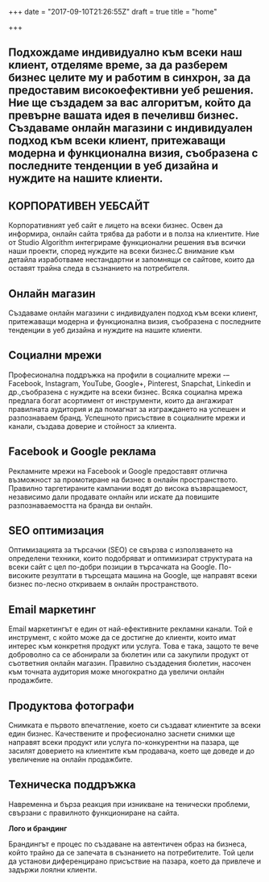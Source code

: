 +++
date = "2017-09-10T21:26:55Z"
draft = true
title = "home"

+++
Подхождаме индивидуално към всеки наш клиент, отделяме време, за да разберем бизнес целите му и работим в синхрон, за да предоставим високоефективни уеб решения. Ние ще създадем за вас алгоритъм, който да превърне вашата идея в печеливш бизнес. Създаваме онлайн магазини с индивидуален подход към всеки клиент, притежаващи модерна и функционална визия, съобразена с последните тенденции в уеб дизайна и нуждите на нашите клиенти.
------------------------------------------------------------------------


## КОРПОРАТИВЕН УЕБСАЙТ


Корпоративният уеб сайт е лицето на всеки бизнес. Освен да информира, онлайн сайтa трябва да работи и в полза на клиентите. Ние от Studio Algorithm интегрираме функционални решения във всички наши проекти, според нуждите на всеки бизнес.С внимание към детайла изработваме нестандартни и запомнящи се сайтове, които да оставят трайна следа в съзнанието на потребителя.


## Онлайн магазин 


Създаваме онлайн магазини с индивидуален подход към всеки клиент, притежаващи модерна и функционална визия, съобразена с последните тенденции в уеб дизайна и нуждите на нашите клиенти.



## Социални мрежи


Професионална поддръжка на профили в социалните мрежи -– Facebook, Instagram, YouTube, Google+, Pinterest,  Snapchat, Linkedin и др.,съобразенa с нуждите на всеки бизнес. Всяка социална мрежа предлага богат асортимент от инструменти, които да ангажират правилната аудитория и да помагнат за изграждането на успешен и разпознаваем бранд. Успешното  присъствие в социалните мрежи и канали, създава доверие и стойност за клиента.




## Facebook и Google реклама


Рекламните мрежи на Facebook и Google предоставят отлична възможност за промотиране на бизнес в онлайн пространството. Правилно таргетираните кампании водят до висока възвращаемост, независимо дали продавате онлайн или искате да повишите разпознаваемостта на бранда ви онлайн.

## SEO оптимизация




Оптимизацията за търсачки (SEO) се свързва с използването на определени техники, които подобряват и оптимизират структурата на всеки сайт с цел по-добри позиции в търсачката на Google. По-високите резултати в търсещата машина на Google, ще направят всеки бизнес по-лесно откриваем в онлайн пространството.


## Email маркетинг

Email маркетингът е един от най-ефективните рекламни канали. Той е инструмент, с който може да се достигне до клиенти, които имат интерес към конкретня продукт или услуга. Това е така, защото те вече доброволно са се абонирали за бюлетин или са закупили продукт от съответния онлайн магазин. Правилно създадения бюлетин, насочен към точната аудитория може многократно да увеличи  онлайн продажбите.



## Продуктова фотографи

Снимката е първото впечатление, което си създават клиентите за всеки един бизнес.  Качествените и професионално заснети снимки ще  направят всеки продукт или услуга по-конкурентни на пазара, ще засилят доверието на клиентите към продавача, което ще доведе и до увеличение на онлайн продажбите.



## Техническа поддръжка

Навременна и бърза реакция при изникване на тенически проблеми, свързани с правилното функциониране  на сайта.




**Лого и брандинг**


Брандингът е процес по създаване на автентичен образ на бизнеса, който трайно да се запечата в съзнанието на потребителите. Той цели да установи диференцирано присъствие на пазара, което да привлече и задържи лоялни клиенти.
